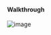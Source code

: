 #### Walkthrough

![image](https://github.com/tedchen0001/OSCP-Notes/blob/master/Off_Sec_PG/Pic/UT99/walkthrough.png)
